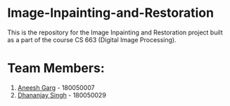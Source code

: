 # Image-Inpainting-and-Restoration
This is the repository for the Image Inpainting and Restoration project built as a part of the course CS 663 (Digital Image Processing).

# Team Members:
1. [Aneesh Garg](https://github.com/aneeshgarg18) - 180050007
2. [Dhananjay Singh](https://github.com/Dhananjay49) - 180050029
